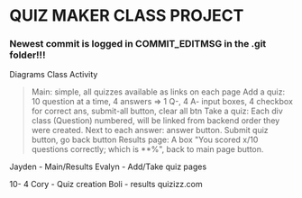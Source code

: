 # QUIZ MAKER CLASS PROJECT

### Newest commit is logged in COMMIT_EDITMSG in the .git folder!!!

Diagrams
Class
Activity


>Main: simple, all quizzes available as links on each page
>Add a quiz: 10 question at a time, 4 answers => 1 Q-, 4 A- input boxes, 4 checkbox for correct ans, submit-all button, clear all btn
>Take a quiz: Each div class (Question) numbered, will be linked from backend order they were created. Next to each answer: answer button. Submit quiz button, go back button
>Results page: A box "You scored x/10 questions correctly; which is **%", back to main page button.


Jayden - Main/Results
Evalyn - Add/Take quiz pages

10- 4 Cory - Quiz creation 
Boli - results
quizizz.com

